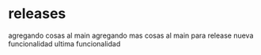 # releases

agregando cosas al main
agregando mas cosas al main para release
nueva funcionalidad
ultima funcionalidad
